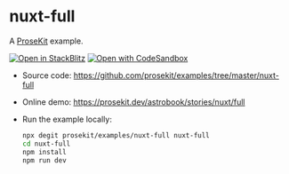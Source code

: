 # nuxt-full

A [ProseKit](https://prosekit.dev) example.

[![Open in StackBlitz](https://developer.stackblitz.com/img/open_in_stackblitz.svg)](https://stackblitz.com/github/prosekit/examples/tree/master/nuxt-full)
[![Open with CodeSandbox](https://assets.codesandbox.io/github/button-edit-lime.svg)](https://codesandbox.io/p/sandbox/github/prosekit/examples/tree/master/nuxt-full)

- Source code: https://github.com/prosekit/examples/tree/master/nuxt-full
- Online demo: https://prosekit.dev/astrobook/stories/nuxt/full
- Run the example locally:

  ```bash
  npx degit prosekit/examples/nuxt-full nuxt-full
  cd nuxt-full
  npm install
  npm run dev
  ```
